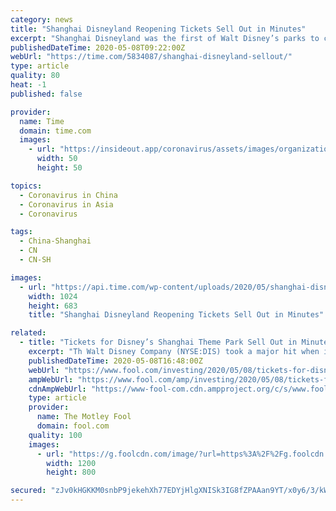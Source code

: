 ```yaml
---
category: news
title: "Shanghai Disneyland Reopening Tickets Sell Out in Minutes"
excerpt: "Shanghai Disneyland was the first of Walt Disney’s parks to close on Jan. 25 as the coronavirus began to spread from Wuhan"
publishedDateTime: 2020-05-08T09:22:00Z
webUrl: "https://time.com/5834087/shanghai-disneyland-sellout/"
type: article
quality: 80
heat: -1
published: false

provider:
  name: Time
  domain: time.com
  images:
    - url: "https://insideout.app/coronavirus/assets/images/organizations/time.com-50x50.jpg"
      width: 50
      height: 50

topics:
  - Coronavirus in China
  - Coronavirus in Asia
  - Coronavirus

tags:
  - China-Shanghai
  - CN
  - CN-SH

images:
  - url: "https://api.time.com/wp-content/uploads/2020/05/shanghai-disneyland.jpg"
    width: 1024
    height: 683
    title: "Shanghai Disneyland Reopening Tickets Sell Out in Minutes"

related:
  - title: "Tickets for Disney’s Shanghai Theme Park Sell Out in Minutes"
    excerpt: "Th Walt Disney Company (NYSE:DIS) took a major hit when it reported second-quarter earnings the other day, noting the coronavirus pandemic had crushed its theme park segment, but with its Shanghai Disneyland park set to open on Monday,"
    publishedDateTime: 2020-05-08T16:48:00Z
    webUrl: "https://www.fool.com/investing/2020/05/08/tickets-for-disneys-shanghai-theme-park-sell-out-i.aspx"
    ampWebUrl: "https://www.fool.com/amp/investing/2020/05/08/tickets-for-disneys-shanghai-theme-park-sell-out-i.aspx"
    cdnAmpWebUrl: "https://www-fool-com.cdn.ampproject.org/c/s/www.fool.com/amp/investing/2020/05/08/tickets-for-disneys-shanghai-theme-park-sell-out-i.aspx"
    type: article
    provider:
      name: The Motley Fool
      domain: fool.com
    quality: 100
    images:
      - url: "https://g.foolcdn.com/image/?url=https%3A%2F%2Fg.foolcdn.com%2Feditorial%2Fimages%2F572972%2Fgettyimages-ferriswheel.jpg&w=1200&op=resize"
        width: 1200
        height: 800

secured: "zJv0kHGKKM0snbP9jekehXh77EDYjHlgXNISk3IG8fZPAAan9YT/x0y6/3/kW4+7E+CRgU9TwEErvaAkegBEXGXklvPwg7Lsj71dhUkFqDarbhDbtGZdgXElQhs3b+vKYHNVLB5FM8nd140wvnwiJdk/tAjp/2XTxbQlcEtXuGPUO0Zg1NYHK7j309nsXOgnaUT9j+7cqT99YD/VU75RFDc/79V4LxWYsxub0fBbdFEXI64PAvMDJKu3e5sz+LZWfuDuJUx3ll0jCYUnEXxXRgJr28/qSphWuBK811pOBNOLcw3/hdBqgsZJArKQeXjg;IMkHgSD68nSa/xYyALM9Yg=="
---
```


